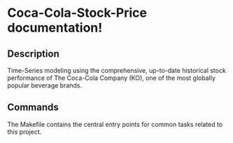 # Coca-Cola-Stock-Price documentation!

## Description

Time-Series modeling using the comprehensive, up-to-date historical stock performance of The Coca-Cola Company (KO), one of the most globally popular beverage brands.

## Commands

The Makefile contains the central entry points for common tasks related to this project.

